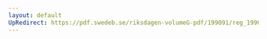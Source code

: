 ```yaml
---
layout: default
UpRedirect: https://pdf.swedeb.se/riksdagen-volumeG-pdf/199091/reg_199091/reg_199091_0871.pdf
---
```


